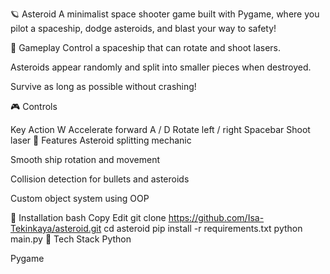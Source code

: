 🪐 Asteroid
A minimalist space shooter game built with Pygame, where you pilot a spaceship, dodge asteroids, and blast your way to safety!

🚀 Gameplay
Control a spaceship that can rotate and shoot lasers.

Asteroids appear randomly and split into smaller pieces when destroyed.

Survive as long as possible without crashing!

🎮 Controls


Key	Action
W	Accelerate forward
A / D	Rotate left / right
Spacebar	Shoot laser
🧱 Features
Asteroid splitting mechanic

Smooth ship rotation and movement

Collision detection for bullets and asteroids

Custom object system using OOP

🔧 Installation
bash
Copy
Edit
git clone https://github.com/Isa-Tekinkaya/asteroid.git
cd asteroid
pip install -r requirements.txt
python main.py
🧠 Tech Stack
Python

Pygame
